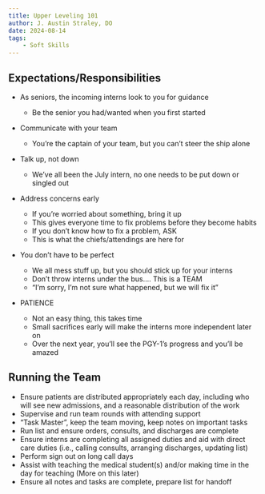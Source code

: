```yaml
---
title: Upper Leveling 101
author: J. Austin Straley, DO
date: 2024-08-14
tags:
    - Soft Skills
---
```


## Expectations/Responsibilities

- As seniors, the incoming interns look to you for guidance
    - Be the senior you had/wanted when you first started

- Communicate with your team
    - You’re the captain of your team, but you can’t steer the ship alone

- Talk up, not down
    - We’ve all been the July intern, no one needs to be put down or singled out

- Address concerns early
    - If you’re worried about something, bring it up
    - This gives everyone time to fix problems before they become habits
    - If you don’t know how to fix a problem, ASK
    - This is what the chiefs/attendings are here for

- You don’t have to be perfect
    - We all mess stuff up, but you should stick up for your interns
    - Don’t throw interns under the bus…. This is a TEAM
    - “I’m sorry, I’m not sure what happened, but we will fix it”

- PATIENCE
    - Not an easy thing, this takes time
    - Small sacrifices early will make the interns more independent later on
    - Over the next year, you’ll see the PGY-1’s progress and you’ll be amazed

## Running the Team

- Ensure patients are distributed appropriately each day, including who will see new admissions, and a reasonable distribution of the work
- Supervise and run team rounds with attending support
- “Task Master”, keep the team moving, keep notes on important tasks
- Run list and ensure orders, consults, and discharges are complete
- Ensure interns are completing all assigned duties and aid with direct care duties (i.e., calling consults, arranging discharges, updating list)
- Perform sign out on long call days
- Assist with teaching the medical student(s) and/or making time in the day for teaching (More on this later)
- Ensure all notes and tasks are complete, prepare list for handoff
